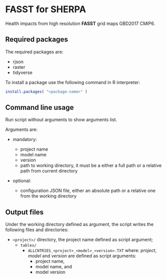 
# **FASST** for **SHERPA** #

Health impacts from high resolution **FASST** grid maps GBD2017 CMIP6.


## Required packages ##

The required packages are:

 * rjson
 * raster
 * tidyverse

To install a package use the following command in R interpreter:
```R
install.packages( "<package-name>" )
```

## Command line usage ##

Run script without arguments to show arguments list.

Arguments are:

 * mandatory:
    * project name
    * model name
    * version
    * path to working directory, it must be a either a full path or a relative path from current directory

 * optional:
    * configuration JSON file, either an absolute path or a relative one from the working directory


## Output files ##

Under the working directory defined as argument, the script writes the following files and directories:

 * `<project>/` directory, the project name defined as script argument;
    * `tables/`
       * `ALLCNTRIES_<project>_<model>_<version>.TXT` where: _project_, _model_ and _version_ are defined as script arguments:
          * project name,
          * model name, and
          * model version
